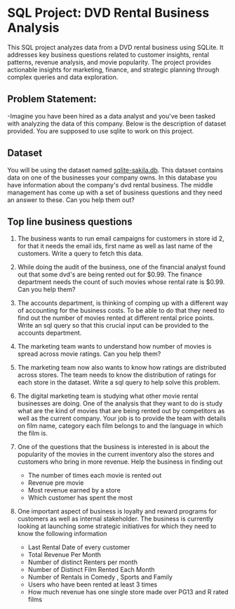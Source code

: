 # SQL Project: DVD Rental Business Analysis
This SQL project analyzes data from a DVD rental business using SQLite. It addresses key business questions related to customer insights, rental patterns, revenue analysis, and movie popularity. The project provides actionable insights for marketing, finance, and strategic planning through complex queries and data exploration.

## Problem Statement:
-Imagine you have been hired as a data analyst and you've been tasked with analyzing the data of this company. Below is the description of dataset provided. You are supposed to use sqlite to work on this project.

## **Dataset**
You will be using the dataset named [sqlite-sakila.db](./data/sqlite-sakila.db). This dataset contains data on one of the businesses your company owns. In this database you have information about the company's dvd rental business. The middle management has come up with a set of business questions and they need an answer to these. Can you help them out?

## Top line business questions

1. The business wants to run email campaigns for customers in store id 2, for that it needs the email ids, first name as well as last name of the customers. Write a query to fetch this data.

2. While doing the audit of the business, one of the financial analyst found out that some dvd's are being rented out for $0.99. The finance department needs the count of such movies whose rental rate is $0.99. Can you help them?

3. The accounts department, is thinking of comping up with a different way of accounting for the business costs. To be able to do that they need to find out the number of movies rented at different rental price points. Write an sql query so that this crucial input can be provided to the accounts department.

4. The marketing team wants to understand how number of movies is spread across movie ratings. Can you help them?

5. The marketing team now also wants to know how ratings are distributed across stores. The team needs to know the distribution of ratings for each store in the dataset. Write a sql query to help solve this problem.

6. The digital marketing team is studying what other movie rental businesses are doing. One of the analysis that they want to do is study what are the kind of movies that are being rented out by competitors as well as the current company. Your job is to provide the team with details on film name, category each film belongs to and the language in which the film is.

7. One of the questions that the business is interested in is about the popularity of the movies in the current inventory also the stores and customers who bring in more revenue. Help the business in finding out
    - The number of times each movie is rented out
    - Revenue pre movie
    - Most revenue earned by a store
    - Which customer has spent the most

8. One important aspect of business is loyalty and reward programs for customers as well as internal stakeholder. The business is currently looking at launching some strategic initiatives for which they need to know the following information

    - Last Rental Date of every customer
    - Total Revenue Per Month
    - Number of distinct Renters per month
    - Number of Distinct Film Rented Each Month
    - Number of Rentals in Comedy , Sports and Family
    - Users who have been rented at least 3 times
    - How much revenue has one single store made over PG13 and R rated films
